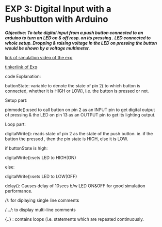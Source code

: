 
# EXP 3: Digital Input with a Pushbutton with Arduino 


***Objective: To take digital input from a push button connected to an arduino to turn an LED on & off resp. on its pressing . LED connected to whole setup. Dropping & raising voltage in the LED on pressing the button would be shown by a voltage multimeter.***

[link of simulation video of the exp](https://drive.google.com/file/d/10O3bvoAbODxiXWn6TA9eeszWnxzI2FzH/view?usp=sharing)

[tinkerlink of Exp](https://www.tinkercad.com/embed/6xIqcW527hg?editbtn=1)



code Explanation:

buttonState: variable to denote the state of pin 2( to which button is connected, whether it is HIGH or LOW), i.e. the button is pressed or not.

Setup part:

pinmode():used to call button on pin 2 as an INPUT pin to get digital output of pressing & the LED on pin 13 as an OUTPUT pin to get its lighting output.

Loop part:

digitalWrite(): reads state of pin 2 as the state of the push button. ie. if the button the pressed , then the pin state is HIGH, else it is LOW.

if buttonState is high:

digitalWrite():sets LED to HIGH(ON)

else:

digitalWrite():sets LED to LOW(OFF)

delay(): Causes delay of 10secs b/w LED ON&OFF for good simulation performance.

//: for diplaying single line comments

/*…*/: to display multi-line comments

{..} : contains loops (i.e. statements which are repeated continuously.
